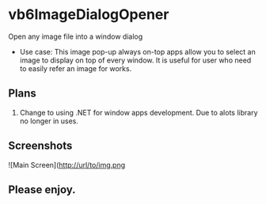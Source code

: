 # vb6ImageDialogOpener
Open any image file into a window dialog
- Use case: This image pop-up always on-top apps allow you to select an image to display on top of every window. It is useful for user who need to easily refer an image for works.

## Plans

1) Change to using .NET for window apps development. Due to alots library no longer in uses.

## Screenshots
![Main Screen]([http://url/to/img.png](https://github.com/phototix/vb6ImageDialogOpener/blob/main/2023-07-07%2010_51_21-PictureDisplay.jpg)

## Please enjoy.
